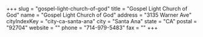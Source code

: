+++
slug = "gospel-light-church-of-god"
title = "Gospel Light Church of God"
name = "Gospel Light Church of God"
address = "3135 Warner Ave"
cityIndexKey = "city-ca-santa-ana"
city = "Santa Ana"
state = "CA"
postal = "92704"
website = ""
phone = "714-979-5483"
fax = ""
+++
